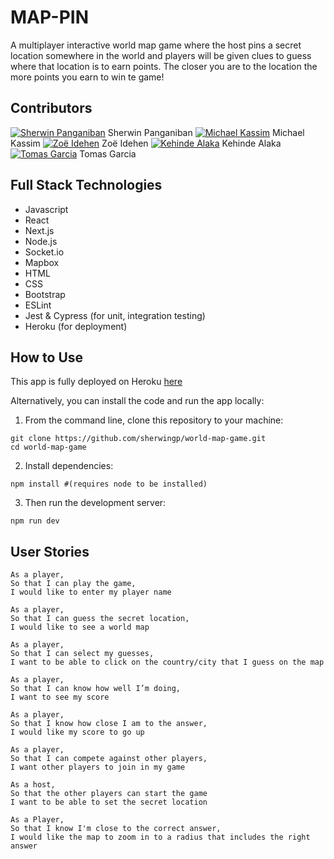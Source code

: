 # MAP-PIN

A multiplayer interactive world map game where the host pins a secret location somewhere in the world and players will be given clues to guess where that location is to earn points. The closer you are to the location the more points you earn to win te game!

## Contributors

[![Sherwin Panganiban](https://img.icons8.com/nolan/25/github.png)](https://github.com/sherwingp) Sherwin Panganiban [![Michael Kassim](https://img.icons8.com/nolan/25/github.png)](https://github.com/Fadaka) Michael Kassim [![Zoë Idehen](https://img.icons8.com/nolan/25/github.png)](https://github.com/zidehen) Zoë Idehen [![Kehinde Alaka](https://img.icons8.com/nolan/25/github.png)](https://github.com/Alaka-K) Kehinde Alaka [![Tomas Garcia](https://img.icons8.com/nolan/25/github.png)](https://github.com/TomasGarciaDev) Tomas Garcia  

## Full Stack Technologies

- Javascript
- React
- Next.js
- Node.js
- Socket.io
- Mapbox
- HTML
- CSS
- Bootstrap
- ESLint
- Jest & Cypress (for unit, integration testing)
- Heroku (for deployment)

## How to Use

This app is fully deployed on Heroku [here](https://mappin-game.herokuapp.com/)

Alternatively, you can install the code and run the app locally:

1. From the command line, clone this repository to your machine:

```
git clone https://github.com/sherwingp/world-map-game.git
cd world-map-game
```

2. Install dependencies:

```
npm install #(requires node to be installed)
```

3. Then run the development server:

```
npm run dev
```

## User Stories

```
As a player,
So that I can play the game,
I would like to enter my player name

As a player,
So that I can guess the secret location,
I would like to see a world map

As a player, 
So that I can select my guesses,
I want to be able to click on the country/city that I guess on the map

As a player, 
So that I can know how well I’m doing,
I want to see my score

As a player, 
So that I know how close I am to the answer, 
I would like my score to go up

As a player,
So that I can compete against other players,
I want other players to join in my game

As a host,
So that the other players can start the game
I want to be able to set the secret location

As a Player,
So that I know I'm close to the correct answer,
I would like the map to zoom in to a radius that includes the right answer
```
